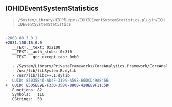 ## IOHIDEventSystemStatistics

> `/System/Library/HIDPlugins/IOHIDEventSystemStatistics.plugin/IOHIDEventSystemStatistics`

```diff

-2008.80.3.0.1
+2031.100.16.0.0
   __TEXT.__text: 0x2100
   __TEXT.__auth_stubs: 0x3f0
   __TEXT.__gcc_except_tab: 0xb0

   - /System/Library/PrivateFrameworks/CoreAnalytics.framework/CoreAnalytics
   - /usr/lib/libSystem.B.dylib
   - /usr/lib/libc++.1.dylib
-  UUID: 85035B46-AD4F-3199-A598-60DCD49A8466
+  UUID: E505EE9E-F33D-35B0-880B-428EE9F11C5D
   Functions: 82
   Symbols:   116
   CStrings:  58

```
